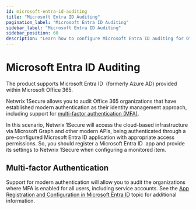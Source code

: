 ```yaml
---
id: microsoft-entra-id-auditing
title: "Microsoft Entra ID Auditing"
pagination_label: "Microsoft Entra ID Auditing"
sidebar_label: "Microsoft Entra ID Auditing"
sidebar_position: 60
description: "Learn how to configure Microsoft Entra ID auditing for Office 365 organizations with modern authentication."
---
```


# Microsoft Entra ID Auditing

The product supports Microsoft Entra ID  (formerly Azure AD) provided within Microsoft Office 365.

Netwrix 1Secure allows you to audit Office 365 organizations that have established modern
authentication as their identity management approach, including support for
[multi-factor authentication (MFA)](https://docs.microsoft.com/en-us/azure/active-directory/authentication/concept-mfa-howitworks).

In this scenario, Netwrix 1Secure will access the cloud-based infrastructure via Microsoft Graph and
other modern APIs, being authenticated through a pre-configured Microsoft Entra ID application with
appropriate access permissions. So, you should register a Microsoft Entra ID  app and provide its
settings to Netwrix 1Secure when configuring a monitored item.

## Multi-factor Authentication

Support for modern authentication will allow you to audit the organizations where MFA is enabled for
all users, including service accounts. See the
[App Registration and Configuration in Microsoft Entra ID](../../configuration/entraid/registerconfig.md)
topic for additional information.
